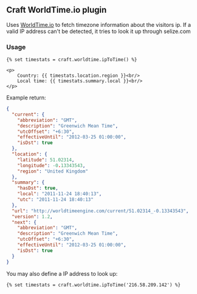 ## Craft WorldTime.io plugin

Uses [WorldTime.io](http://www.worldtime.io/) to fetch timezone information about the visitors ip. If a valid IP address can't be detected, it tries to look it up through selize.com

### Usage

```twig
{% set timestats = craft.worldtime.ipToTime() %}

<p>
    Country: {{ timestats.location.region }}<br/>
    Local time: {{ timestats.summary.local }}<br/>
</p>
```

Example return:

```json
{
  "current": {
    "abbreviation": "GMT",
    "description": "Greenwich Mean Time",
    "utcOffset": "+6:30",
    "effectiveUntil": "2012-03-25 01:00:00",
    "isDst": true
  },
  "location": {
    "latitude": 51.02314,
    "longitude": -0.13343543,
    "region": "United Kingdom"
  },
  "summary": {
    "hasDst": true,
    "local": "2011-11-24 18:40:13",
    "utc": "2011-11-24 18:40:13"
  },
  "url": "http://worldtimeengine.com/current/51.02314_-0.13343543",
  "version": 1.2,
  "next": {
    "abbreviation": "GMT",
    "description": "Greenwich Mean Time",
    "utcOffset": "+6:30",
    "effectiveUntil": "2012-03-25 01:00:00",
    "isDst": true
  }
}
```

You may also define a IP address to look up:

```twig
{% set timestats = craft.worldtime.ipToTime('216.58.209.142') %}
```
